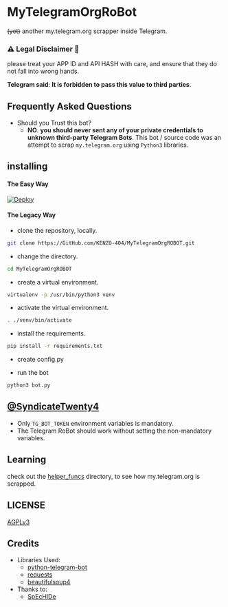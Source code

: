 # MyTelegramOrgRoBot

~~(yet)~~ another my.telegram.org scrapper inside Telegram.

### ⚠ Legal Disclaimer 🚸
please treat your APP ID and API HASH with care, and ensure that they do not fall into wrong hands.

**Telegram said**: __It is forbidden to pass this value to third parties__.

## Frequently Asked Questions

- Should you Trust this bot?
  - **NO**. __you should never sent any of your private credentials to unknown third-party Telegram Bots__. This bot / source code was an attempt to scrap `my.telegram.org` using `Python3` libraries.


## installing

#### The Easy Way

[![Deploy](https://www.herokucdn.com/deploy/button.svg)](https://heroku.com/deploy)


#### The Legacy Way

- clone the repository, locally.
```sh
git clone https://GitHub.com/KENZO-404/MyTelegramOrgROBOT.git
```

- change the directory.
```sh
cd MyTelegramOrgROBOT
```

- create a virtual environment.
```sh
virtualenv -p /usr/bin/python3 venv
```

- activate the virtual environment.
```sh
. ./venv/bin/activate
```

- install the requirements.
```sh
pip install -r requirements.txt
```

- create config.py

- run the bot
```sh
python3 bot.py
```

## [@SyndicateTwenty4](https://t.me/SyndicateTwenty4)

- Only `TG_BOT_TOKEN` environment variables is mandatory.
- The Telegram RoBot should work without setting the non-mandatory variables.

## Learning

check out the [helper_funcs](https://github.com/SpEcHiDe/MyTelegramOrgRoBot/tree/master/helper_funcs) directory, to see how my.telegram.org is scrapped.

## LICENSE
[AGPLv3](https://github.com/KENZO-404/MyTelegramOrgROBOT/tree/master/LICENSE)

## Credits

- Libraries Used:
  - [python-telegram-bot](https://github.com/python-telegram-bot/python-telegram-bot)
  - [requests](https://github.com/psf/requests)
  - [beautifulsoup4](https://pypi.org/project/beautifulsoup4)
- Thanks to:
  - [SpEcHlDe](https://tx.me/SpEcHlDe)
